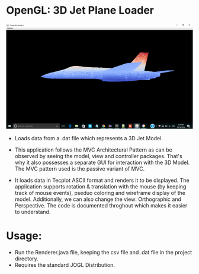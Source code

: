 # OpenGL: 3D Jet Plane Loader

![Image](/Screenshot1.bmp?raw=true "3D Jet Plane Image")

- Loads data from a .dat file which represents a 3D Jet Model. 

- This application follows the MVC Architectural Pattern as can be observed by seeing the model, view and controller packages. That's why it also possesses a separate GUI for interaction with the 3D Model. The MVC pattern used is the passive variant of MVC.

- It loads data in Tecplot ASCII format and renders it to be displayed. The application supports rotation & translation with the mouse (by keeping track of mouse events), pseduo coloring and wireframe display of the model. Additionally, we can also change the view: Orthographic and Perspective. The code is documented throghout which makes it easier to understand. 

# Usage:
- Run the Renderer.java file, keeping the csv file and .dat file in the project directory.
- Requires the standard JOGL Distribution.
